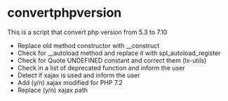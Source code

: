 # convertphpversion

This is a script that convert php version from 5.3 to 7.10

* Replace old method constructor with __construct
* Check for __autoload method and replace it with spl_autoload_register
* Check for Quote UNDEFINED constant and correct them (lx-utils)
* Check in a list of deprecated function and inform the user
* Detect if xajax is used and inform the user
* Add (y/n) xajax modified for PHP 7.2
* Replace (y/n) xajax path 

